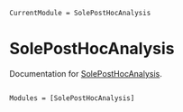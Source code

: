 ```@meta
CurrentModule = SolePostHocAnalysis
```

# SolePostHocAnalysis

Documentation for [SolePostHocAnalysis](https://github.com/aclai-lab/SolePostHocAnalysis.jl).

```@index
```

```@autodocs
Modules = [SolePostHocAnalysis]
```
